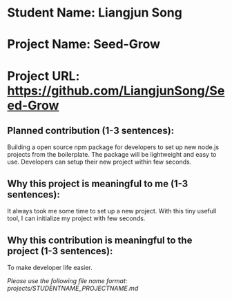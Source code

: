 # Student Name: Liangjun Song
# Project Name: Seed-Grow
# Project URL: https://github.com/LiangjunSong/Seed-Grow

## Planned contribution (1-3 sentences):
Building a open source npm package for developers to set up new node.js projects from the boilerplate. The package will be lightweight and easy to use. Developers can setup their new project within few seconds.

## Why this project is meaningful to me (1-3 sentences):
It always took me some time to set up a new project. With this tiny usefull tool, I can initialize my project with few seconds.

## Why this contribution is meaningful to the project (1-3 sentences):
To make developer life easier.

*Please use the following file name format: projects/STUDENTNAME_PROJECTNAME.md*